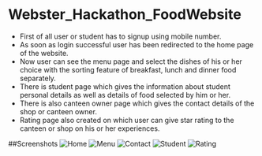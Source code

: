 # Webster_Hackathon_FoodWebsite
- First of all user or student has to signup using mobile number.
- As soon as login successful user has been redirected to the home page of the website.
- Now user can see the menu page and select the dishes of his or her choice with the sorting feature of breakfast, lunch and dinner food separately.
- There is student page which gives the information about student personal details as well as details of food selected by him or her.
- There is also canteen owner page which gives the contact details of the shop or canteen owner.
- Rating page also created on which user can give star rating to the canteen or shop on his or her experiences.

##Screenshots
![Home](https://user-images.githubusercontent.com/85975646/217878011-4b445cba-311e-4912-ad96-06ba5072ca4c.png)
![Menu](https://user-images.githubusercontent.com/85975646/217878089-35e6459f-1366-4d51-ae47-0606243b37c7.png)
![Contact](https://user-images.githubusercontent.com/85975646/217878128-d9da120e-dafb-4db7-83b2-fb2637f595a5.png)
![Student](https://user-images.githubusercontent.com/85975646/217878149-02997fd8-2f90-4421-a20f-2d7c024c751f.png)
![Rating](https://user-images.githubusercontent.com/85975646/217878178-48d9b35b-6bde-4406-b8fb-fc531a70f9c7.png)
